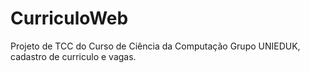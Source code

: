 # CurriculoWeb
 Projeto de TCC do Curso de Ciência da Computação Grupo UNIEDUK, cadastro de curriculo e vagas.
